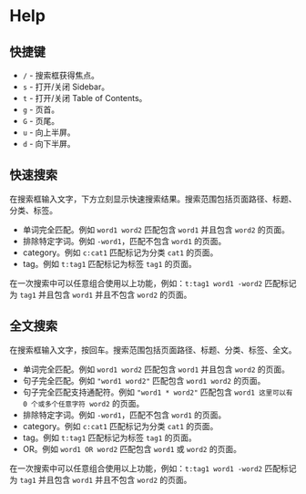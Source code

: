 # Help

## 快捷键

* `/` - 搜索框获得焦点。
* `s` - 打开/关闭 Sidebar。
* `t` - 打开/关闭 Table of Contents。
* `g` - 页首。
* `G` - 页尾。
* `u` - 向上半屏。
* `d` - 向下半屏。

## 快速搜索

在搜索框输入文字，下方立刻显示快速搜索结果。搜索范围包括页面路径、标题、分类、标签。

* 单词完全匹配。例如 `word1 word2` 匹配包含 `word1` 并且包含 `word2` 的页面。
* 排除特定字词。例如 `-word1`，匹配不包含 `word1` 的页面。
* category。例如 `c:cat1` 匹配标记为分类 `cat1` 的页面。
* tag。例如 `t:tag1` 匹配标记为标签 `tag1` 的页面。

在一次搜索中可以任意组合使用以上功能，例如：`t:tag1 word1 -word2` 匹配标记为 `tag1` 并且包含 `word1` 并且不包含 `word2` 的页面。

## 全文搜索

在搜索框输入文字，按回车。搜索范围包括页面路径、标题、分类、标签、全文。

* 单词完全匹配。例如 `word1 word2` 匹配包含 `word1` 并且包含 `word2` 的页面。
* 句子完全匹配。例如 `"word1 word2"` 匹配包含 `word1 word2` 的页面。
* 句子完全匹配支持通配符。例如 `"word1 * word2"` 匹配包含 `word1 这里可以有 0 个或多个任意字符 word2` 的页面。
* 排除特定字词。例如 `-word1`，匹配不包含 `word1` 的页面。
* category。例如 `c:cat1` 匹配标记为分类 `cat1` 的页面。
* tag。例如 `t:tag1` 匹配标记为标签 `tag1` 的页面。
* OR。例如 `word1 OR word2` 匹配包含 `word1` 或 `word2` 的页面。

在一次搜索中可以任意组合使用以上功能，例如：`t:tag1 word1 -word2` 匹配标记为 `tag1` 并且包含 `word1` 并且不包含 `word2` 的页面。

